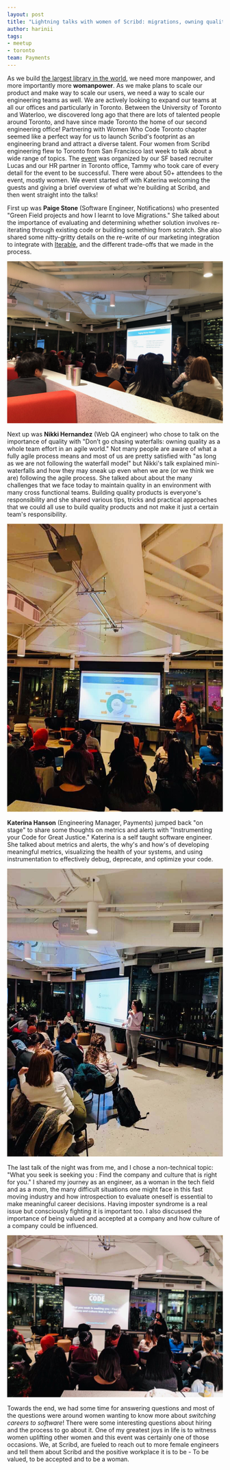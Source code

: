 ```yaml
---
layout: post
title: "Lightning talks with women of Scribd: migrations, owning quality, and more!"
author: harinii
tags:
- meetup
- toronto
team: Payments
---
```


As we build [the largest library in the world](/blog/2019/building-the-library.html), we need more manpower, and more
importantly more **womanpower**. As we make plans to scale our product and make way
to scale our users, we need a way to scale our engineering teams as well. We
are actively looking to expand our teams at all our offices and particularly in
Toronto. Between the University of Toronto and Waterloo, we discovered long ago
that there are lots of talented people around Toronto, and have since made
Toronto the home of our second engineering office! Partnering with Women Who
Code Toronto chapter seemed like a perfect way for us to launch Scribd's
footprint as an engineering brand and attract a diverse talent.  Four women
from Scribd engineering flew to Toronto from San Francisco last week to talk
about a wide range of topics. The
[event](https://www.meetup.com/Women-Who-Code-Toronto/events/266758297/) was
organized by our SF based recruiter Lucas and our HR partner in Toronto office,
Tammy who took care of every detail for the event to be successful. There were
about 50+ attendees to the event, mostly women. We event started off with
Katerina welcoming the
guests and giving a brief overview of what we're building at Scribd, and then
went straight into the talks!


First up  was **Paige Stone** (Software Engineer, Notifications) who presented "Green Field projects
and how I learnt to love Migrations."  She talked about the importance of
evaluating and determining whether solution involves re-iterating through
existing code or building something from scratch. She also shared some
nitty-gritty details on the re-write of our marketing integration to integrate
with [Iterable](https://iterable.com/), and the different trade-offs that we
made in the process.

<img src="/post-images/2019-12-toronto-meetup/paige.jpg" alt="Paige presenting"/>


Next up was **Nikki Hernandez** (Web QA engineer) who chose to talk on the
importance of quality with "Don’t go chasing waterfalls: owning quality as a
whole team effort in an agile world." Not many people are aware of what a fully
agile process means and most of us are pretty satisfied with "as long as we are
not following the waterfall model" but Nikki's talk explained mini-waterfalls
and how they may sneak up even when we are (or we think we are) following the
agile process. She talked about about the many challenges that we face today to
maintain quality in an environment with many cross functional teams. Building
quality products is everyone's responsibility and she shared various tips,
tricks and practical approaches that we could all use to build quality products
and not make it just a certain team's responsibility.

<img src="/post-images/2019-12-toronto-meetup/nikki.jpg" alt="Nikki sharing
some charts"/>

**Katerina Hanson** (Engineering Manager, Payments) jumped back "on stage" to
share some thoughts on metrics and alerts with "Instrumenting your Code for
Great Justice." Katerina is a self taught software engineer. She talked about
metrics and alerts, the why's and how's of developing meaningful metrics,
visualizing the health of your systems, and using instrumentation to
effectively debug, deprecate, and optimize your code.

<img src="/post-images/2019-12-toronto-meetup/katerina.jpg" alt="Katerina
kicking it off"/>


The last talk of the night was from me, and I chose a non-technical topic: "What you
seek is seeking you : Find the company and culture that is right for you." I
shared my journey as an engineer, as a woman in the tech field and as a
mom, the many difficult situations one might face in this fast moving industry
and how introspection to evaluate oneself is essential to make meaningful
career decisions. Having imposter syndrome is a real issue but consciously
fighting it is important too. I also discussed the importance of being valued
and accepted at a company and how culture of a company could be influenced.

<img src="/post-images/2019-12-toronto-meetup/harini.jpg" alt="Harini sharing
the journey"/>

Towards the end, we had some time for answering questions and most of the
questions were around women wanting to know more about _switching careers to
software_! There were some interesting questions about hiring and the process to
go about it.  One of my greatest joys in life is to witness women uplifting
other women and this event was certainly one of those occasions. We, at Scribd,
are fueled to reach out to more female engineers and tell them about Scribd and
the positive workplace it is to be - To be valued, to be accepted and to be a
woman. 
